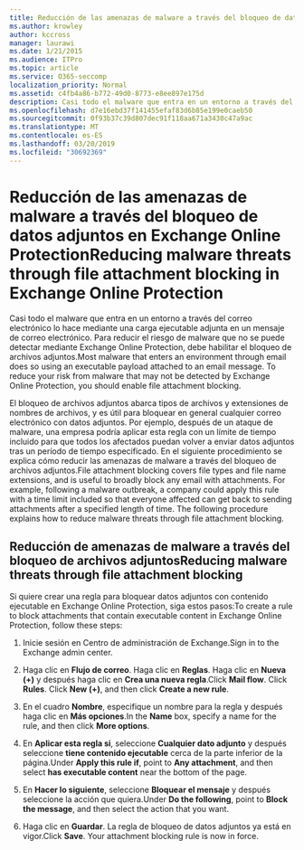 ```yaml
---
title: Reducción de las amenazas de malware a través del bloqueo de datos adjuntos en Exchange Online Protection
ms.author: krowley
author: kccross
manager: laurawi
ms.date: 1/21/2015
ms.audience: ITPro
ms.topic: article
ms.service: O365-seccomp
localization_priority: Normal
ms.assetid: c4fb4a86-b772-49d0-8773-e8ee897e175d
description: Casi todo el malware que entra en un entorno a través del correo electrónico lo hace mediante una carga ejecutable adjunta en un mensaje de correo electrónico. Para reducir el riesgo de malware que no se puede detectar mediante Exchange Online Protection, debe habilitar el bloqueo de archivos adjuntos.
ms.openlocfilehash: d7e16ebd37f141455efaf83d6b85e199e0caeb50
ms.sourcegitcommit: 0f93b37c39d807dec91f118aa671a3430c47a9ac
ms.translationtype: MT
ms.contentlocale: es-ES
ms.lasthandoff: 03/20/2019
ms.locfileid: "30692369"
---
```

# <a name="reducing-malware-threats-through-file-attachment-blocking-in-exchange-online-protection"></a><span data-ttu-id="4ad79-104">Reducción de las amenazas de malware a través del bloqueo de datos adjuntos en Exchange Online Protection</span><span class="sxs-lookup"><span data-stu-id="4ad79-104">Reducing malware threats through file attachment blocking in Exchange Online Protection</span></span>

<span data-ttu-id="4ad79-p102">Casi todo el malware que entra en un entorno a través del correo electrónico lo hace mediante una carga ejecutable adjunta en un mensaje de correo electrónico. Para reducir el riesgo de malware que no se puede detectar mediante Exchange Online Protection, debe habilitar el bloqueo de archivos adjuntos.</span><span class="sxs-lookup"><span data-stu-id="4ad79-p102">Most malware that enters an environment through email does so using an executable payload attached to an email message. To reduce your risk from malware that may not be detected by Exchange Online Protection, you should enable file attachment blocking.</span></span> 
  
<span data-ttu-id="4ad79-p103">El bloqueo de archivos adjuntos abarca tipos de archivos y extensiones de nombres de archivos, y es útil para bloquear en general cualquier correo electrónico con datos adjuntos. Por ejemplo, después de un ataque de malware, una empresa podría aplicar esta regla con un límite de tiempo incluido para que todos los afectados puedan volver a enviar datos adjuntos tras un período de tiempo especificado. En el siguiente procedimiento se explica cómo reducir las amenazas de malware a través del bloqueo de archivos adjuntos.</span><span class="sxs-lookup"><span data-stu-id="4ad79-p103">File attachment blocking covers file types and file name extensions, and is useful to broadly block any email with attachments. For example, following a malware outbreak, a company could apply this rule with a time limit included so that everyone affected can get back to sending attachments after a specified length of time. The following procedure explains how to reduce malware threats through file attachment blocking.</span></span> 
  
## <a name="reducing-malware-threats-through-file-attachment-blocking"></a><span data-ttu-id="4ad79-110">Reducción de amenazas de malware a través del bloqueo de archivos adjuntos</span><span class="sxs-lookup"><span data-stu-id="4ad79-110">Reducing malware threats through file attachment blocking</span></span>

<span data-ttu-id="4ad79-111">Si quiere crear una regla para bloquear datos adjuntos con contenido ejecutable en Exchange Online Protection, siga estos pasos:</span><span class="sxs-lookup"><span data-stu-id="4ad79-111">To create a rule to block attachments that contain executable content in Exchange Online Protection, follow these steps:</span></span>
  
1. <span data-ttu-id="4ad79-112">Inicie sesión en Centro de administración de Exchange.</span><span class="sxs-lookup"><span data-stu-id="4ad79-112">Sign in to the Exchange admin center.</span></span>
    
2. <span data-ttu-id="4ad79-p104">Haga clic en **Flujo de correo**. Haga clic en **Reglas**. Haga clic en **Nueva (+)** y después haga clic en **Crea una nueva regla**.</span><span class="sxs-lookup"><span data-stu-id="4ad79-p104">Click **Mail flow**. Click **Rules**. Click **New (+)**, and then click **Create a new rule**.</span></span> 
    
3. <span data-ttu-id="4ad79-116">En el cuadro **Nombre**, especifique un nombre para la regla y después haga clic en **Más opciones**.</span><span class="sxs-lookup"><span data-stu-id="4ad79-116">In the **Name** box, specify a name for the rule, and then click **More options**.</span></span> 
    
4. <span data-ttu-id="4ad79-117">En **Aplicar esta regla si**, seleccione **Cualquier dato adjunto** y después seleccione **tiene contenido ejecutable** cerca de la parte inferior de la página.</span><span class="sxs-lookup"><span data-stu-id="4ad79-117">Under **Apply this rule if**, point to **Any attachment**, and then select **has executable content** near the bottom of the page.</span></span> 
    
5. <span data-ttu-id="4ad79-118">En **Hacer lo siguiente**, seleccione **Bloquear el mensaje** y después seleccione la acción que quiera.</span><span class="sxs-lookup"><span data-stu-id="4ad79-118">Under **Do the following**, point to **Block the message**, and then select the action that you want.</span></span> 
    
6. <span data-ttu-id="4ad79-p105">Haga clic en **Guardar**. La regla de bloqueo de datos adjuntos ya está en vigor.</span><span class="sxs-lookup"><span data-stu-id="4ad79-p105">Click **Save**. Your attachment blocking rule is now in force.</span></span> 
    
